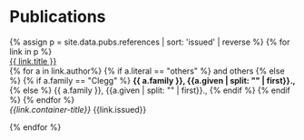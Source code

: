 <div class="container">
  <h1>Publications </h1>
  {% assign p = site.data.pubs.references | sort: 'issued' | reverse %}
  {% for link in p %}
    <div class="row" style="padding-bottom: 1em">
      <div class="col">
        <a href="{{ link.doi }}"> {{ link.title }} </a> <br>
        {% for a in link.author%}
          {% if a.literal == "others" %}
           and others
          {% else %}
            {% if a.family == "Clegg" %}
            <b> {{ a.family }}, {{a.given | split: "" | first}}., </b>
            {% else %}
              {{ a.family }}, {{a.given | split: "" | first}}.,
            {% endif %}
          {% endif %}
        {% endfor %} <br>
        <em>{{link.container-title}}</em> {{link.issued}}
      </div>
    </div>
  {% endfor %}
</div>
